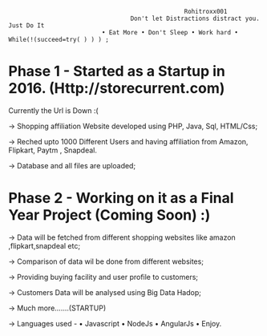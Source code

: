 
                                                     Rohitroxx001  
                                      Don't let Distractions distract you. Just Do It
                              • Eat More • Don't Sleep • Work hard • While(!(succeed=try( ) ) ) ;
  

# Phase 1 - Started as a Startup in 2016. (Http://storecurrent.com) 

Currently the Url is Down :(
 
-> Shopping affiliation Website developed using PHP, Java, Sql, HTML/Css;

-> Reched upto 1000 Different Users and having affiliation from Amazon, Flipkart, Paytm , Snapdeal.

-> Database and all files are uploaded;


# Phase 2 - Working on it as a Final Year Project (Coming Soon) :)  

-> Data will be fetched from different shopping websites like amazon ,flipkart,snapdeal etc;

-> Comparison of data wil be done from different websites;

-> Providing buying facility and user profile to customers;

-> Customers Data will be analysed using Big Data Hadop;

-> Much more.......(STARTUP)

-> Languages used - • Javascript 
                    • NodeJs
                    • AngularJs
                    • Enjoy.




